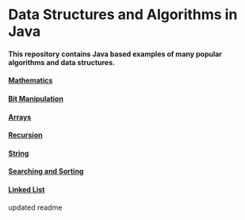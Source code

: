 # Data Structures and Algorithms in Java
#### This repository contains Java based examples of many popular algorithms and data structures.

#### [Mathematics](https://github.com/rwiteshbera/Data-Structures-and-Algorithms/tree/master/src/rwitesh/mathematics)
#### [Bit Manipulation](https://github.com/rwiteshbera/Data-Structures-and-Algorithms/tree/master/src/rwitesh/bitmanipulation)
#### [Arrays](https://github.com/rwiteshbera/Data-Structures-and-Algorithms/tree/master/src/rwitesh/array) 
#### [Recursion](https://github.com/rwiteshbera/Data-Structures-and-Algorithms/tree/master/src/rwitesh/recursion)
#### [String](https://github.com/rwiteshbera/Data-Structures-and-Algorithms/tree/master/src/rwitesh/string)
#### [Searching and Sorting](https://github.com/rwiteshbera/Data-Structures-and-Algorithms/tree/master/src/rwitesh/searching_sorting)
#### [Linked List](https://github.com/rwiteshbera/Data-Structures-and-Algorithms/tree/master/src/rwitesh/linkedlist)

updated readme


